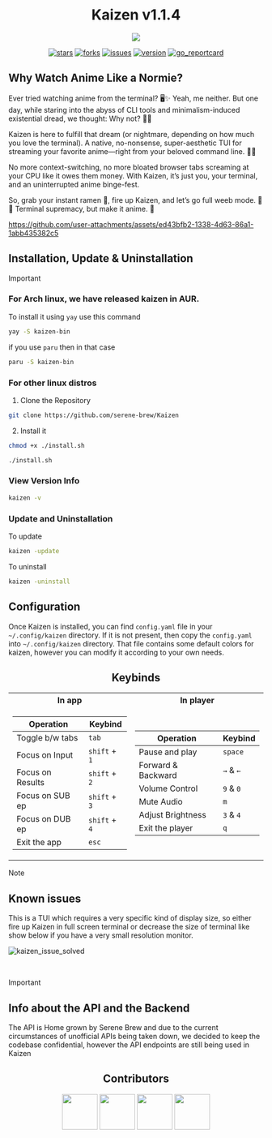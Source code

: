 <div align="center">

# Kaizen v1.1.4
</div>
<div align="center">

<img src="./logo/漸_2_-removebg-preview.png">
</div>
<div align="center">

[![stars](https://img.shields.io/github/stars/serene-brew/kaizen?style=social)](https://github.com/serene-brew/kaizen/stargazers)
[![forks](https://img.shields.io/github/forks/serene-brew/kaizen?style=social)](https://github.com/serene-brew/kaizen/network/members)
[![issues](https://img.shields.io/github/issues/serene-brew/kaizen?style=social&logo=github)](https://github.com/serene-brew/kaizen/issues?q=is%3Aissue+is%3Aopen+)
[![version](https://img.shields.io/github/v/release/serene-brew/kaizen?display_name=release&style=social&logo=github)](https://github.com/serene-brew/kaizen/releases/latest)
[![go_reportcard](https://img.shields.io/badge/go%20report-A+-brightgreen.svg?style=social&logo=github)](https://goreportcard.com/report/github.com/serene-brew/Kaizen)
</div>

## Why Watch Anime Like a Normie?
Ever tried watching anime from the terminal? 🖥️✨ Yeah, me neither. But one day, while staring into the abyss of CLI tools and minimalism-induced existential dread, we thought: Why not? 🤷‍♂️

Kaizen is here to fulfill that dream (or nightmare, depending on how much you love the terminal). A native, no-nonsense, super-aesthetic TUI for streaming your favorite anime—right from your beloved command line. 🎥🎌

No more context-switching, no more bloated browser tabs screaming at your CPU like it owes them money. With Kaizen, it’s just you, your terminal, and an uninterrupted anime binge-fest.

So, grab your instant ramen 🍜, fire up Kaizen, and let’s go full weeb mode. 🌸✨ Terminal supremacy, but make it anime. 🎉


https://github.com/user-attachments/assets/ed43bfb2-1338-4d63-86a1-1abb435382c5

## Installation, Update & Uninstallation
>[!IMPORTANT]
>### For Arch linux, we have released kaizen in AUR.<br>
>To install it using `yay` use this command
> ```bash
> yay -S kaizen-bin
> ```
> if you use `paru` then in that case
>```bash
>paru -S kaizen-bin
>```

### For other linux distros
1. Clone the Repository
```bash
git clone https://github.com/serene-brew/Kaizen
```

2. Install it
```bash
chmod +x ./install.sh

./install.sh
```

### View Version Info

```bash
kaizen -v
```

### Update and Uninstallation

To update

```bash
kaizen -update
```

To uninstall
```bash
kaizen -uninstall
```
## Configuration
Once Kaizen is installed, you can find `config.yaml` file in your `~/.config/kaizen` directory. If it is not present, then copy the `config.yaml` into `~/.config/kaizen` directory. That file contains some default colors for kaizen, however you can modify it according to your own needs. 

<h2 align="center"> Keybinds </h2>

<table align=center>

<tr><th> In app </th><th> In player </th></tr>
<tr><td>
  
| Operation       | Keybind       |
|-----------------|----------------|
| Toggle b/w tabs |     `tab`      |
| Focus on Input  | `shift` + `1`  |
| Focus on Results| `shift` + `2`  |
| Focus on SUB ep | `shift` + `3`  |
| Focus on DUB ep | `shift` + `4`  |
| Exit the app    |     `esc`      |

</td><td>

| Operation       | Keybind       |
|-----------------|----------------|
| Pause and play  |    `space`     |
| Forward & Backward  | `→` & `←`  |
| Volume Control  |    `9` & `0`   |
| Mute Audio      |           `m`  |
| Adjust Brightness | `3` & `4`  |
| Exit the player |     `q`        |

</td></tr> 
</table>

> [!NOTE]
> <h2> Known issues </h2>
> <p>This is a TUI which requires a very specific kind of display size, so either fire up Kaizen in full screen terminal or decrease the size of terminal like show below if you have a very small resolution monitor.</p>
![kaizen_issue_solved](https://github.com/user-attachments/assets/9bad59ea-fb5c-4b00-97f5-17df9e2cd142)


<br/>

> [!IMPORTANT]
> <h2> Info about the API and the Backend </h2>
> <p>The API is Home grown by Serene Brew and due to the current circumstances of unofficial APIs being taken down, we decided to keep the codebase confidential, however the API endpoints are still being used in Kaizen</p>


<h2 align="center"> Contributors </h2>
<div align="center">
  
<a href="https://github.com/mintRaven-05"><img src="https://github.com/user-attachments/assets/2a8d88d5-58a7-43ed-ab2e-d8896c272904" height=70 width=70)></a>
<a href="https://github.com/ImonChakraborty"><img src="https://github.com/user-attachments/assets/50c4e290-6ec7-4390-bc76-51c0e9ea1cae" height=70 width=70></a>
<a href="https://github.com/noornee"><img src="https://github.com/user-attachments/assets/d60edfc5-873e-4fdb-93bd-3b289ddd1693" height=70 width=70></a>
<a href="https://github.com/ccoVeille"><img src="https://github.com/user-attachments/assets/6774a17c-a289-4e96-aa73-b38eb146656e" height=70 width=70></a>


</div>
